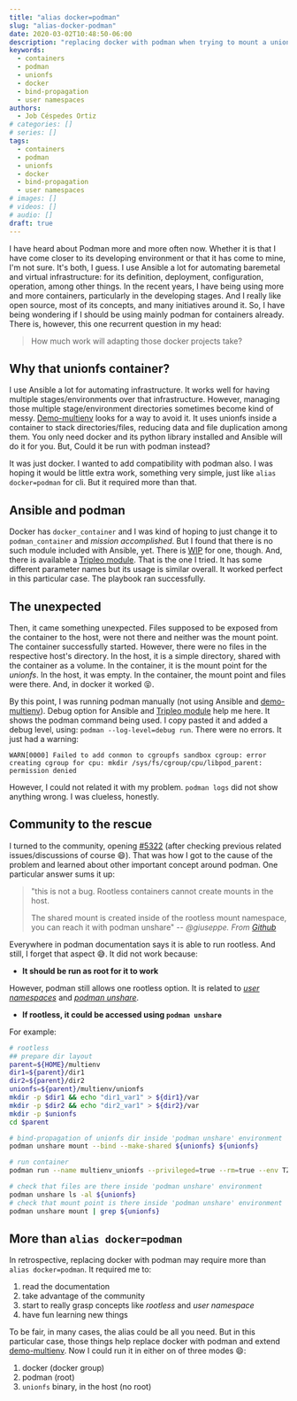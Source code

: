 ```yaml
---
title: "alias docker=podman"
slug: "alias-docker-podman"
date: 2020-03-02T10:48:50-06:00
description: "replacing docker with podman when trying to mount a unionfs inside a container"
keywords:
  - containers
  - podman
  - unionfs
  - docker
  - bind-propagation
  - user namespaces
authors:
  - Job Céspedes Ortiz
# categories: []
# series: []
tags:
  - containers
  - podman
  - unionfs
  - docker
  - bind-propagation
  - user namespaces
# images: []
# videos: []
# audio: []
draft: true
---
```

I have heard about Podman more and more often now. Whether it is that I have come closer to its developing environment or that it has come to mine, I'm not sure. It's both, I guess. I use Ansible a lot for automating baremetal and virtual infrastructure: for its definition, deployment, configuration, operation, among other things. In the recent years, I have being using more and more containers, particularly in the developing stages. And I really like open source, most of its concepts, and many initiatives around it. So, I have being wondering if I should be using mainly podman for containers already. There is, however, this one recurrent question in my head:

> How much work will adapting those docker projects take?

## Why that unionfs container?
I use Ansible a lot for automating infrastructure. It works well for having multiple stages/environments over that infrastructure. However, managing those multiple stage/environment directories sometimes become kind of messy. [Demo-multienv](https://github.com/jobcespedes/demo-multienv) looks for a way to avoid it. It uses unionfs inside a container to stack  directories/files, reducing data and file duplication among them. You only need docker and its python library installed and Ansible will do it for you. But, Could it be run with podman instead?

It was just docker. I wanted to add compatibility with podman also. I was hoping it would be little extra work, something very simple, just like `alias docker=podman` for cli. But it required more than that.

## Ansible and podman
Docker has `docker_container` and I was kind of hoping to just change it to `podman_container` and _mission accomplished_. But I found that there is no such module included with Ansible, yet. There is [WIP](https://github.com/ansible/ansible/issues/46362) for one, though. And, there is available a [Tripleo module](https://github.com/openstack/tripleo-ansible/blob/master/tripleo_ansible/ansible_plugins/modules/podman_container.py). That is the one I tried. It has some different parameter names but its usage is similar overall. It worked perfect in this particular case. The playbook ran successfully.

## The unexpected
Then, it came something unexpected. Files supposed to be exposed from the container to the host, were not there and neither was the mount point. The container successfully started. However, there were no files in the respective host's directory. In the host, it is a simple directory, shared with the container as a volume. In the container, it is the mount point for the _unionfs_. In the host, it was empty. In the container, the mount point and files were there. And, in docker it worked  :stuck_out_tongue_closed_eyes:.

By this point, I was running podman manually (not using Ansible and [demo-multienv](https://github.com/jobcespedes/demo-multienv)). Debug option for Ansible and [Tripleo module](https://github.com/openstack/tripleo-ansible/blob/master/tripleo_ansible/ansible_plugins/modules/podman_container.py) help me here. It shows the podman command being used. I copy pasted it and added a debug level, using: `podman --log-level=debug run`. There were no errors. It just had a warning:
```
WARN[0000] Failed to add conmon to cgroupfs sandbox cgroup: error creating cgroup for cpu: mkdir /sys/fs/cgroup/cpu/libpod_parent: permission denied
```
However, I could not related it with my problem. `podman logs` did not show anything wrong. I was clueless, honestly.

## Community to the rescue
I turned to the community, opening [#5322](https://github.com/containers/libpod/issues/5322) (after checking previous related issues/discussions of course :smile:). That was how I got to the cause of the problem and learned about other important concept around podman. One particular answer sums it up:
> "this is not a bug. Rootless containers cannot create mounts in the host.
>
> The shared mount is created inside of the rootless mount namespace, you can reach it with podman unshare" -- <cite>@giuseppe. From [Github](https://github.com/containers/libpod/issues/5322#issuecomment-591055081)</cite>

Everywhere in podman documentation says it is able to run rootless. And still, I forget that aspect :sweat_smile:. It did not work because:
- **It should be run as root for it to work**

However, podman still allows one rootless option. It is related to [_user namespaces_](https://opensource.com/article/18/12/podman-and-user-namespaces) and [_podman unshare_](https://github.com/containers/libpod/blob/master/docs/source/markdown/podman-unshare.1.md).
- **If rootless, it could be accessed using `podman unshare`**

For example:
```bash
# rootless
## prepare dir layout
parent=${HOME}/multienv
dir1=${parent}/dir1
dir2=${parent}/dir2
unionfs=${parent}/multienv/unionfs
mkdir -p $dir1 && echo "dir1_var1" > ${dir1}/var
mkdir -p $dir2 && echo "dir2_var1" > ${dir2}/var
mkdir -p $unionfs
cd $parent

# bind-propagation of unionfs dir inside 'podman unshare' environment
podman unshare mount --bind --make-shared ${unionfs} ${unionfs}

# run container
podman run --name multienv_unionfs --privileged=true --rm=true --env TZ=America/Costa_Rica --env PGID=1000 --env PUID=1000 --env UNION_DIRS=/dir2=RW:/dir1=RO --env MOUNT_PATH=/unionfs/ --env COW=true --volume ${dir2}:/dir2 --volume ${dir1}:/dir1 --volume ${unionfs}:/unionfs:shared --detach=true jobcespedes/multienv

# check that files are there inside 'podman unshare' environment
podman unshare ls -al ${unionfs}
# check that mount point is there inside 'podman unshare' environment
podman unshare mount | grep ${unionfs}
```

## More than `alias docker=podman`
In retrospective, replacing docker with podman may require more than `alias docker=podman`. It required me to:
1. read the documentation
2. take advantage of the community
3. start to really grasp concepts like _rootless_ and _user namespace_
4. have fun learning new things

To be fair, in many cases, the alias could be all you need. But in this particular case, those things help replace docker with podman and extend [demo-multienv](https://github.com/jobcespedes/demo-multienv). Now I could run it in either on of three modes :smile::
1. docker (docker group)
2. podman (root)
3. `unionfs` binary, in the host (no root)
